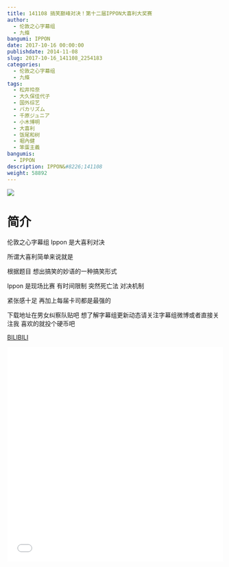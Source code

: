 ```yaml
---
title: 141108 搞笑巅峰对决！第十二届IPPON大喜利大奖赛
author: 
  - 伦敦之心字幕组
  - 九條
bangumi: IPPON
date: 2017-10-16 00:00:00
publishdate: 2014-11-08
slug: 2017-10-16_141108_2254183
categories: 
  - 伦敦之心字幕组
  - 九條
tags: 
  - 松井玲奈
  - 大久保佳代子
  - 国外综艺
  - バカリズム
  - 千原ジュニア
  - 小木博明
  - 大喜利
  - 饭尾和树
  - 堀內健
  - 笨蛋主義
bangumis: 
  - IPPON
description: IPPON&#8226;141108
weight: 58892
---
```


![](https://i.imgur.com/qnqZA89.jpg)

# 简介  
伦敦之心字幕组 Ippon 是大喜利对决 
所谓大喜利简单来说就是 
根据题目 想出搞笑的妙语的一种搞笑形式
Ippon 是现场比赛 有时间限制 突然死亡法 对决机制
紧张感十足 再加上每届卡司都是最强的
下载地址在男女纠察队贴吧 想了解字幕组更新动态请关注字幕组微博或者直接关注我 喜欢的就投个硬币吧

  [BILIBILI](https://www.bilibili.com/video/av2254183/)


  <iframe src="//www.bilibili.com/html/html5player.html?cid=3511540&aid=2254183" width="100%" height="500" frameborder="0" allowfullscreen="allowfullscreen"></iframe>
